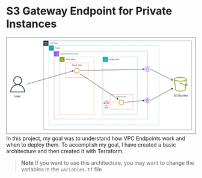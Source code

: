 # S3 Gateway Endpoint for Private Instances
![The Architecture](assets/architecture.png)
In this project, my goal was to understand how VPC Endpoints work and when to deploy them. To accomplish my goal, I have created a basic architecture and then created it with Terraform.

> **Note**
> If you want to use this architecture, you may want to change the variables in the `variables.tf` file
